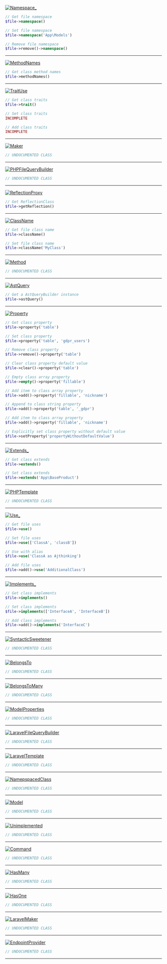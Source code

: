 <a href='https://github.com/ajthinking/archetype/blob/master/src/Endpoints/PHP/Namespace_.php'>![Namespace_](https://img.shields.io/badge/-Namespace_-blue)
```php
// Get file namespace
$file->namespace()

// Set file namespace
$file->namespace('App\Models')

// Remove file namespace
$file->remove()->namespace()
```
<hr>

<a href='https://github.com/ajthinking/archetype/blob/master/src/Endpoints/PHP/MethodNames.php'>![MethodNames](https://img.shields.io/badge/-MethodNames-blue)
```php
// Get class method names
$file->methodNames()
```
<hr>

<a href='https://github.com/ajthinking/archetype/blob/master/src/Endpoints/PHP/TraitUse.php'>![TraitUse](https://img.shields.io/badge/-TraitUse-blue)
```php
// Get class traits
$file->trait()

// Set class traits
INCOMPLETE

// Add class traits
INCOMPLETE
```
<hr>

<a href='https://github.com/ajthinking/archetype/blob/master/src/Endpoints/PHP/Maker.php'>![Maker](https://img.shields.io/badge/-Maker-blue)
```php
// UNDOCUMENTED CLASS
```
<hr>

<a href='https://github.com/ajthinking/archetype/blob/master/src/Endpoints/PHP/PHPFileQueryBuilder.php'>![PHPFileQueryBuilder](https://img.shields.io/badge/-PHPFileQueryBuilder-blue)
```php
// UNDOCUMENTED CLASS
```
<hr>

<a href='https://github.com/ajthinking/archetype/blob/master/src/Endpoints/PHP/ReflectionProxy.php'>![ReflectionProxy](https://img.shields.io/badge/-ReflectionProxy-blue)
```php
// Get ReflectionClass
$file->getReflection()
```
<hr>

<a href='https://github.com/ajthinking/archetype/blob/master/src/Endpoints/PHP/ClassName.php'>![ClassName](https://img.shields.io/badge/-ClassName-blue)
```php
// Get file class name
$file->className()

// Set file class name
$file->className('MyClass')
```
<hr>

<a href='https://github.com/ajthinking/archetype/blob/master/src/Endpoints/PHP/Method.php'>![Method](https://img.shields.io/badge/-Method-blue)
```php
// UNDOCUMENTED CLASS
```
<hr>

<a href='https://github.com/ajthinking/archetype/blob/master/src/Endpoints/PHP/AstQuery.php'>![AstQuery](https://img.shields.io/badge/-AstQuery-blue)
```php
// Get a AstQueryBuilder instance
$file->astQuery()
```
<hr>

<a href='https://github.com/ajthinking/archetype/blob/master/src/Endpoints/PHP/Property.php'>![Property](https://img.shields.io/badge/-Property-blue)
```php
// Get class property
$file->property('table')

// Set class property
$file->property('table', 'gdpr_users')

// Remove class property
$file->remove()->property('table')

// Clear class property default value
$file->clear()->property('table')

// Empty class array property
$file->empty()->property('fillable')

// Add item to class array property
$file->add()->property('fillable', 'nickname')

// Append to class string property
$file->add()->property('table', '_gdpr')

// Add item to class array property
$file->add()->property('fillable', 'nickname')

// Explicitly set class property without default value
$file->setProperty('propertyWithoutDefaultValue')
```
<hr>

<a href='https://github.com/ajthinking/archetype/blob/master/src/Endpoints/PHP/Extends_.php'>![Extends_](https://img.shields.io/badge/-Extends_-blue)
```php
// Get class extends
$file->extends()

// Set class extends
$file->extends('App\BaseProduct')
```
<hr>

<a href='https://github.com/ajthinking/archetype/blob/master/src/Endpoints/PHP/Maker/PHPTemplate.php'>![PHPTemplate](https://img.shields.io/badge/-PHPTemplate-blue)
```php
// UNDOCUMENTED CLASS
```
<hr>

<a href='https://github.com/ajthinking/archetype/blob/master/src/Endpoints/PHP/Use_.php'>![Use_](https://img.shields.io/badge/-Use_-blue)
```php
// Get file uses
$file->use()

// Set file uses
$file->use(['ClassA', 'classB'])

// Use with alias
$file->use('ClassA as Ajthinking')

// Add file uses
$file->add()->use('AdditionalClass')
```
<hr>

<a href='https://github.com/ajthinking/archetype/blob/master/src/Endpoints/PHP/Implements_.php'>![Implements_](https://img.shields.io/badge/-Implements_-blue)
```php
// Get class implements
$file->implements()

// Set class implements
$file->implements(['InterfaceA', 'InterfaceB'])

// Add class implements
$file->add()->implements('InterfaceC')
```
<hr>

<a href='https://github.com/ajthinking/archetype/blob/master/src/Endpoints/SyntacticSweetener.php'>![SyntacticSweetener](https://img.shields.io/badge/-SyntacticSweetener-blue)
```php
// UNDOCUMENTED CLASS
```
<hr>

<a href='https://github.com/ajthinking/archetype/blob/master/src/Endpoints/Laravel/BelongsTo.php'>![BelongsTo](https://img.shields.io/badge/-BelongsTo-blue)
```php
// UNDOCUMENTED CLASS
```
<hr>

<a href='https://github.com/ajthinking/archetype/blob/master/src/Endpoints/Laravel/BelongsToMany.php'>![BelongsToMany](https://img.shields.io/badge/-BelongsToMany-blue)
```php
// UNDOCUMENTED CLASS
```
<hr>

<a href='https://github.com/ajthinking/archetype/blob/master/src/Endpoints/Laravel/ModelProperties.php'>![ModelProperties](https://img.shields.io/badge/-ModelProperties-blue)
```php
// UNDOCUMENTED CLASS
```
<hr>

<a href='https://github.com/ajthinking/archetype/blob/master/src/Endpoints/Laravel/LaravelFileQueryBuilder.php'>![LaravelFileQueryBuilder](https://img.shields.io/badge/-LaravelFileQueryBuilder-blue)
```php
// UNDOCUMENTED CLASS
```
<hr>

<a href='https://github.com/ajthinking/archetype/blob/master/src/Endpoints/Laravel/Maker/LaravelTemplate.php'>![LaravelTemplate](https://img.shields.io/badge/-LaravelTemplate-blue)
```php
// UNDOCUMENTED CLASS
```
<hr>

<a href='https://github.com/ajthinking/archetype/blob/master/src/Endpoints/Laravel/Maker/NamepspacedClass.php'>![NamepspacedClass](https://img.shields.io/badge/-NamepspacedClass-blue)
```php
// UNDOCUMENTED CLASS
```
<hr>

<a href='https://github.com/ajthinking/archetype/blob/master/src/Endpoints/Laravel/Maker/Model.php'>![Model](https://img.shields.io/badge/-Model-blue)
```php
// UNDOCUMENTED CLASS
```
<hr>

<a href='https://github.com/ajthinking/archetype/blob/master/src/Endpoints/Laravel/Maker/Unimplemented.php'>![Unimplemented](https://img.shields.io/badge/-Unimplemented-blue)
```php
// UNDOCUMENTED CLASS
```
<hr>

<a href='https://github.com/ajthinking/archetype/blob/master/src/Endpoints/Laravel/Maker/Command.php'>![Command](https://img.shields.io/badge/-Command-blue)
```php
// UNDOCUMENTED CLASS
```
<hr>

<a href='https://github.com/ajthinking/archetype/blob/master/src/Endpoints/Laravel/HasMany.php'>![HasMany](https://img.shields.io/badge/-HasMany-blue)
```php
// UNDOCUMENTED CLASS
```
<hr>

<a href='https://github.com/ajthinking/archetype/blob/master/src/Endpoints/Laravel/HasOne.php'>![HasOne](https://img.shields.io/badge/-HasOne-blue)
```php
// UNDOCUMENTED CLASS
```
<hr>

<a href='https://github.com/ajthinking/archetype/blob/master/src/Endpoints/Laravel/LaravelMaker.php'>![LaravelMaker](https://img.shields.io/badge/-LaravelMaker-blue)
```php
// UNDOCUMENTED CLASS
```
<hr>

<a href='https://github.com/ajthinking/archetype/blob/master/src/Endpoints/EndpointProvider.php'>![EndpointProvider](https://img.shields.io/badge/-EndpointProvider-blue)
```php
// UNDOCUMENTED CLASS
```
<hr>
